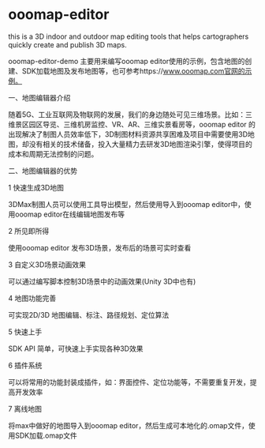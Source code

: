 # ooomap-editor
this is a 3D indoor and outdoor map editing tools that helps cartographers quickly create and publish 3D maps.

ooomap-editor-demo 主要用来编写ooomap editor使用的示例，包含地图的创建、SDK加载地图及发布地图等，也可参考https://www.ooomap.com官网的示例。

一、地图编辑器介绍

随着5G、工业互联网及物联网的发展，我们的身边随处可见三维场景。比如：三维景区园区导览、三维机房监控、VR、AR、三维实景看房等，ooomap editor 的出现解决了制图人员效率低下，3D制图材料资源共享困难及项目中需要使用3D地图，却没有相关的技术储备，投入大量精力去研发3D地图渲染引擎，使得项目的成本和周期无法控制的问题。

二、地图编辑器的优势

1 快速生成3D地图

3DMax制图人员可以使用工具导出模型，然后使用导入到ooomap editor中，使用ooomap editor在线编辑地图发布等

2 所见即所得

使用ooomap editor 发布3D场景，发布后的场景可实时查看

3 自定义3D场景动画效果

可以通过编写脚本控制3D场景中的动画效果(Unity 3D中也有)

4 地图功能完善

可实现2D/3D 地图编辑、标注、路径规划、定位算法

5 快速上手

SDK API 简单，可快速上手实现各种3D效果

6 插件系统

可以将常用的功能封装成插件，如：界面控件、定位功能等，不需要重复开发，提高开发效率

7 离线地图

将max中做好的地图导入到ooomap editor，然后生成可本地化的.omap文件，使用SDK加载.omap文件






